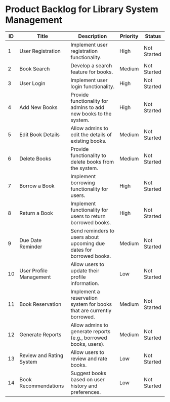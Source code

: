 # Product Backlog for Library System Management

| ID | Title                          | Description                                                          | Priority | Status      |
|----|--------------------------------|----------------------------------------------------------------------|----------|-------------|
| 1  | User Registration              | Implement user registration functionality.                           | High     | Not Started |
| 2  | Book Search                    | Develop a search feature for books.                                  | Medium   | Not Started |
| 3  | User Login                     | Implement user login functionality.                                  | High     | Not Started |
| 4  | Add New Books                  | Provide functionality for admins to add new books to the system.     | High     | Not Started |
| 5  | Edit Book Details              | Allow admins to edit the details of existing books.                  | Medium   | Not Started |
| 6  | Delete Books                   | Provide functionality to delete books from the system.               | Medium   | Not Started |
| 7  | Borrow a Book                  | Implement borrowing functionality for users.                         | High     | Not Started |
| 8  | Return a Book                  | Implement functionality for users to return borrowed books.          | High     | Not Started |
| 9  | Due Date Reminder              | Send reminders to users about upcoming due dates for borrowed books. | Medium   | Not Started |
| 10 | User Profile Management        | Allow users to update their profile information.                     | Low      | Not Started |
| 11 | Book Reservation               | Implement a reservation system for books that are currently borrowed.| Medium   | Not Started |
| 12 | Generate Reports               | Allow admins to generate reports (e.g., borrowed books, users).      | Medium   | Not Started |
| 13 | Review and Rating System       | Allow users to review and rate books.                                | Low      | Not Started |
| 14 | Book Recommendations           | Suggest books based on user history and preferences.                 | Low      | Not Started |

